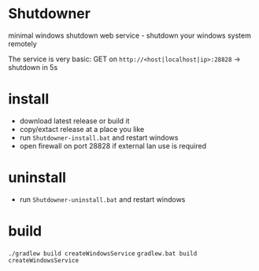# Shutdowner
minimal windows shutdown web service - shutdown your windows system remotely

The service is very basic: GET on `http://<host|localhost|ip>:28828`
-> shutdown in 5s

# install
* download latest release or build it
* copy/extact release at a place you like
* run `Shutdowner-install.bat` and restart windows
* open firewall on port 28828 if external lan use is required

# uninstall
* run `Shutdowner-uninstall.bat` and restart windows
# build
`./gradlew build createWindowsService`
`gradlew.bat build createWindowsService`